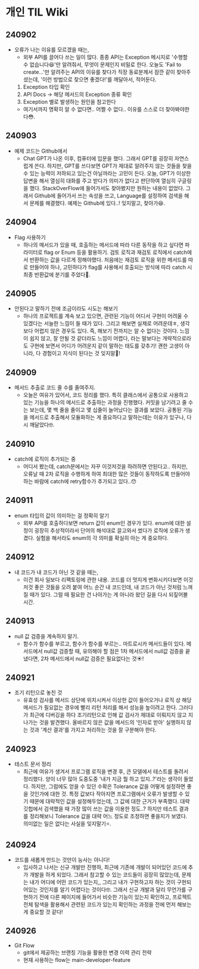 # 개인 TIL Wiki


## 240902
* 오류가 나는 이유를 모르겠을 때는,
  * 외부 API를 끌어다 쓰는 일이 많다. 종종 API는 Exception 메시지로 '수행할 수 없습니다😆'만 알려줘서, 무엇이 문제인지 비밀로 한다. 오늘도 'Fail to create...'만 알려주는 API의 이유를 찾다가 직장 동료분께서 잠깐 같이 찾아주셨는데, '이런 방법으로 찾으면 좋겠다!'를 깨달아서, 적어둔다.
  1. Exception 타입 확인
  2. API Docs -> 해당 메서드의 Exception 종류 확인
  3. Exception 별로 발생하는 원인을 참고한다
    * 여기서까지 명확히 알 수 없다면.. 어쩔 수 없다.. 이유를 스스로 더 찾아봐야한다😳.

## 240903
* 예제 코드는 Github에서
  * Chat GPT가 나온 이후, 컴퓨터에 입문을 했다. 그래서 GPT를 굉장히 자연스럽게 쓴다. 하지만, GPT를 쓰다보면 GPT가 제대로 알려주지 않는 것들을 찾을 수 있는 능력이 저하되고 있는건 아닐까라는 고민이 든다. 오늘, GPT가 이상한 답변을 해서 열심히 대화를 주고 받다가 의미가 없다고 판단하여 열심히 구글링을 했다. StackOverFlow에 들어가서도 찾아봤지만 원하는 내용이 없었다. 그래서 Github에 들어가서 쓰는 속성을 쓰고, Language를 설정하여 검색을 해서 문제를 해결했다. 예제는 Github에 있다..! 잊지말고, 찾아가😆.

## 240904
* Flag 사용하기
  * 하나의 메서드가 있을 때, 호출하는 메서드에 따라 다른 동작을 하고 싶다면 파라미터로 flag or Enum 등을 활용하기. 검토 로직과 재검토 로직에서 catch에서 반환하는 값을 다르게 정해야했다. 처음에는 재검토 로직을 위한 메서드를 따로 만들어야 하나, 고민하다가 flag를 사용해서 호출되는 방식에 따라 catch 시 최종 반환값에 분기를 주었다🫠.

## 240905
* 안된다고 말하기 전에 조금이라도 시도는 해보기
  * 하나의 프로젝트를 계속 보고 있으면, 관련된 기능이 어디서 구현이 어려울 수 있겠다는 서늘한 느낌이 들 때가 있다. 그리고 해보면 실제로 어려운데ㅎ, 생각보다 어렵지 않은 경우도 있다. 즉, 해보기 전까지는 알 수 없다는 것이다. 느낌이 쉽지 않고, 잘 안될 것 같더라도 느낌이 어렵다, 라는 말보다는 개략적으로라도 구현에 보면서 어디가 어려운지 같이 말하는 태도를 갖추기! 괜한 고생이 아니라, 다 경험이고 지식이 된다는 것 잊지말🫠!

## 240909
* 메서드 추출로 코드 줄 수를 줄여주지.
  * 오늘은 여유가 있어서, 코드 정리를 했다. 특히 클래스에서 공통으로 사용하고 있는 기능을 하나의 메서드로 추출하는 과정을 진행했다. 커밋을 남기려고 줄 수는 보는데, 몇 백 줄을 줄이고 몇 십줄이 늘어났다는 결과를 보았다. 공통된 기능을 메서드로 추출해서 모듈화하는 게 중요하다고 말하는데는 이유가 있구나, 다시 깨달았다🤓.

## 240910
* catch에 로직이 추가되는 중
  * 어디서 봤는데, catch문에서는 자꾸 이것저것을 하려하면 안된다고.. 하지만, 오류날 때 2차 로직을 수행하게 하여 최대한 많은 것들이 동작하도록 만들어야 하는 바람에 catch에 retry함수가 추가되고 있다..😯

## 240911
* enum 타입의 값이 의미하는 걸 정확히 알기
  * 외부 API를 호출하다보면 return 값이 enum인 경우가 있다. enum에 대한 설정이 굉장히 추상적이라서 단어의 해석대로 끌고와서 썼다가 로직에 오류가 생겼다. 실험을 해서라도 enum의 각 의미를 확실히 아는 게 중요하다.

## 240912
* 내 코드가 내 코드가 아닌 것 같을 때는,
  * 이건 회사 일보다 리팩토링에 관한 내용. 코드를 더 멋지게 변화시키다보면 이것저것 좋은 것들을 오려 붙여 어느 순간 내 코드인데, 내 코드가 아닌 것처럼 느껴질 때가 있다. 그럴 때 필요한 건 나아가는 게 아니라 왔던 길을 다시 되짚어볼 시간.

## 240913
* null 값 검증을 계속하지 말기.
  * 함수가 함수를 부르고, 함수가 함수를 부르는.. 마트로시카 메서드들이 있다. 메서드에서 null값 검증할 때, 유의해야 할 점은 1차 메서드에서 null값 검증을 끝냈다면, 2차 메서드에서 null값 검증은 필요없다는 것☀️!

## 240921
* 조기 리턴으로 놓친 것
  * 유효성 검사를 메서드 상단에 위치시켜서 이상한 값이 들어오거나 로직 상 해당 메서드가 필요없는 경우에 빨리 리턴 처리를 해서 성능을 높이려고 한다. 그러다가 최근에 디버깅을 하다 조기리턴으로 인해 값 검사가 제대로 이뤄지지 않고 지나가는 것을 발견했다. 올바르지 않은 값을 메서드의 '인자로 받아' 실행하지 않는 것과 '계산 결과'를 가지고 처리하는 것을 잘 구분해야 한다.


## 240923
* 테스트 문서 정리
  * 최근에 여유가 생겨서 프로그램 로직을 변경 후, 큰 모델에서 테스트를 돌려서 정리했다. 양이 너무 많아 도중도중 '내가 지금 뭘 하고 있지..?'라는 생각이 들었다. 하지만, 그럼에도 얻을 수 있던 수확은 Tolerance 값을 어떻게 설정하면 좋을 것인가에 대한 것. 특정 값보다 작아지면 프로그램에서 오류가 발생할 수 있기 때문에 대략적인 값을 설정해두었는데, 그 값에 대한 근거가 부족했다. 대략 깃헙에서 검색했을 때 가장 많이 쓰는 값을 이용한 정도..? 하지만 테스트 결과를 정리해보니 Tolerance 값을 대략 어느 정도로 조정하면 좋을지가 보였다. 의미없는 일은 없다는 사실을 잊지말기⭐.

## 240924
* 코드를 새롭게 만드는 것만이 능사는 아니다!
  * 입사하고 나서는 신규 개발만 진행하, 최근에 기존에 개발이 되어있던 코드에 추가 개발을 하게 되었다. 그래서 참고할 수 있는 코드들이 굉장히 많았는데, 문제는 내가 어디에 어떤 코드가 있는지,, 그리고 내가 구현하고자 하는 것이 구현되어있는 것인지를 알기 어렵다는 것이다🤓. 그래서 신규 개발과 달리 무언가를 구현하기 전에 다른 페이지에 들어가서 비슷한 기능이 있는지 확인하고, 프로젝트 전체 탐색을 활용해서 관련된 코드가 있는지 확인하는 과정을 전에 먼저 해보는 게 중요할 것 같다!

## 240926
* Git Flow
  * git에서 제공하는 브랜칭 기능을 활용한 변경 이력 관리 전략
  * 현재 사용하는 flow는 main-developer-feature
